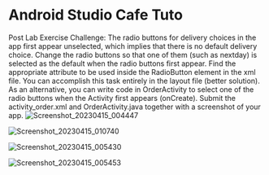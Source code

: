 # Android Studio Cafe Tuto
 Post Lab Exercise Challenge: The radio buttons for delivery choices in the app first appear unselected, which implies  that there is no default delivery choice. Change the radio buttons so that one of them (such as  nextday) is selected as the default when the radio buttons first appear. Find the appropriate  attribute to be used inside the RadioButton element in the xml file. You can accomplish this task  entirely in the layout file (better solution). As an alternative, you can write code in OrderActivity to select one of the radio buttons when the Activity first appears (onCreate). Submit the activity_order.xml and OrderActivity.java together with a screenshot  of your app.
![Screenshot_20230415_004447](https://user-images.githubusercontent.com/109582424/232114633-4b97c6f1-3913-4af0-96a9-55fe461bfb87.png)

![Screenshot_20230415_010740](https://user-images.githubusercontent.com/109582424/232114694-129a3565-ff6b-45da-8dc7-46bd1f733fde.png)

![Screenshot_20230415_005430](https://user-images.githubusercontent.com/109582424/232114734-356e1193-ac00-4daa-85b6-e87e6c51027c.png)

![Screenshot_20230415_005453](https://user-images.githubusercontent.com/109582424/232114743-4dcedc63-d2d6-40c7-a212-7353206827b6.png)
